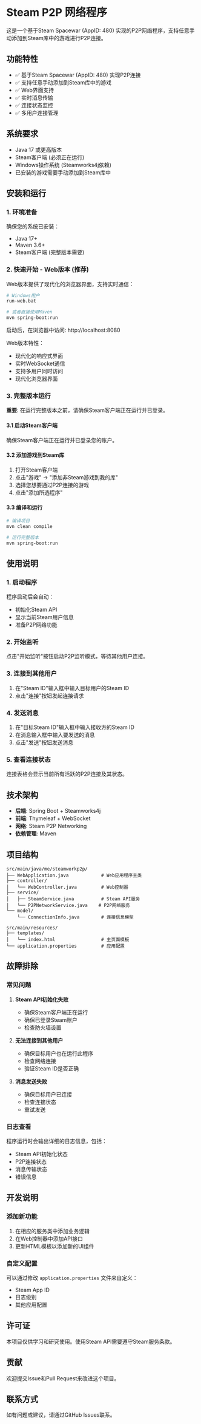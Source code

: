 # Steam P2P 网络程序

这是一个基于Steam Spacewar (AppID: 480) 实现的P2P网络程序，支持任意手动添加到Steam库中的游戏进行P2P连接。

## 功能特性

- ✅ 基于Steam Spacewar (AppID: 480) 实现P2P连接
- ✅ 支持任意手动添加到Steam库中的游戏
- ✅ Web界面支持
- ✅ 实时消息传输
- ✅ 连接状态监控
- ✅ 多用户连接管理

## 系统要求

- Java 17 或更高版本
- Steam客户端 (必须正在运行)
- Windows操作系统 (Steamworks4j依赖)
- 已安装的游戏需要手动添加到Steam库中

## 安装和运行

### 1. 环境准备

确保您的系统已安装：
- Java 17+
- Maven 3.6+
- Steam客户端 (完整版本需要)

### 2. 快速开始 - Web版本 (推荐)

Web版本提供了现代化的浏览器界面，支持实时通信：

```bash
# Windows用户
run-web.bat

# 或者直接使用Maven
mvn spring-boot:run
```

启动后，在浏览器中访问: http://localhost:8080

Web版本特性：
- 现代化的响应式界面
- 实时WebSocket通信
- 支持多用户同时访问
- 现代化浏览器界面

### 3. 完整版本运行

**重要**: 在运行完整版本之前，请确保Steam客户端正在运行并已登录。

#### 3.1 启动Steam客户端

确保Steam客户端正在运行并已登录您的账户。

#### 3.2 添加游戏到Steam库

1. 打开Steam客户端
2. 点击"游戏" -> "添加非Steam游戏到我的库"
3. 选择您想要通过P2P连接的游戏
4. 点击"添加所选程序"

#### 3.3 编译和运行

```bash
# 编译项目
mvn clean compile

# 运行完整版本
mvn spring-boot:run
```


## 使用说明

### 1. 启动程序

程序启动后会自动：
- 初始化Steam API
- 显示当前Steam用户信息
- 准备P2P网络功能

### 2. 开始监听

点击"开始监听"按钮启动P2P监听模式，等待其他用户连接。

### 3. 连接到其他用户

1. 在"Steam ID"输入框中输入目标用户的Steam ID
2. 点击"连接"按钮发起连接请求

### 4. 发送消息

1. 在"目标Steam ID"输入框中输入接收方的Steam ID
2. 在消息输入框中输入要发送的消息
3. 点击"发送"按钮发送消息

### 5. 查看连接状态

连接表格会显示当前所有活跃的P2P连接及其状态。

## 技术架构

- **后端**: Spring Boot + Steamworks4j
- **前端**: Thymeleaf + WebSocket
- **网络**: Steam P2P Networking
- **依赖管理**: Maven

## 项目结构

```
src/main/java/me/steamworkp2p/
├── WebApplication.java            # Web应用程序主类
├── controller/
│   └── WebController.java         # Web控制器
├── service/
│   ├── SteamService.java          # Steam API服务
│   └── P2PNetworkService.java    # P2P网络服务
└── model/
    └── ConnectionInfo.java        # 连接信息模型

src/main/resources/
├── templates/
│   └── index.html                 # 主页面模板
└── application.properties         # 应用配置
```

## 故障排除

### 常见问题

1. **Steam API初始化失败**
   - 确保Steam客户端正在运行
   - 确保已登录Steam账户
   - 检查防火墙设置

2. **无法连接到其他用户**
   - 确保目标用户也在运行此程序
   - 检查网络连接
   - 验证Steam ID是否正确

3. **消息发送失败**
   - 确保目标用户已连接
   - 检查连接状态
   - 重试发送

### 日志查看

程序运行时会输出详细的日志信息，包括：
- Steam API初始化状态
- P2P连接状态
- 消息传输状态
- 错误信息

## 开发说明

### 添加新功能

1. 在相应的服务类中添加业务逻辑
2. 在Web控制器中添加API接口
3. 更新HTML模板以添加新的UI组件

### 自定义配置

可以通过修改 `application.properties` 文件来自定义：
- Steam App ID
- 日志级别
- 其他应用配置

## 许可证

本项目仅供学习和研究使用。使用Steam API需要遵守Steam服务条款。

## 贡献

欢迎提交Issue和Pull Request来改进这个项目。

## 联系方式

如有问题或建议，请通过GitHub Issues联系。
